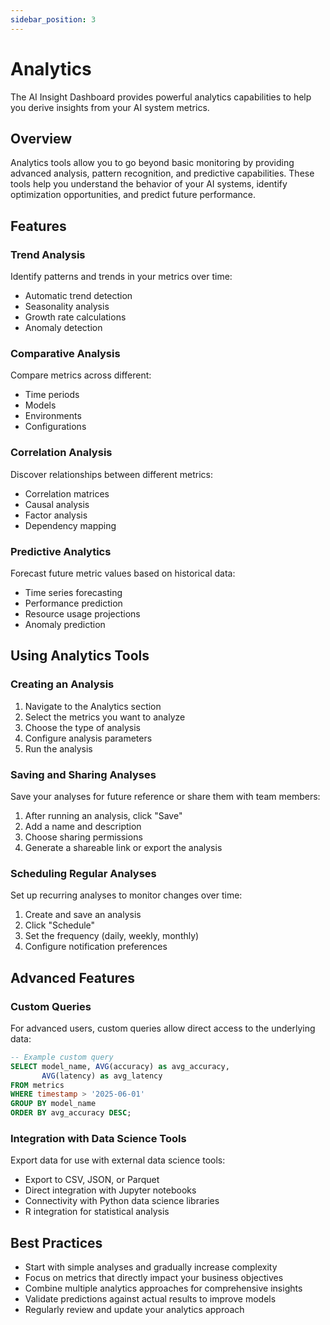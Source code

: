 ```yaml
---
sidebar_position: 3
---
```


# Analytics

The AI Insight Dashboard provides powerful analytics capabilities to help you derive insights from your AI system metrics.

## Overview

Analytics tools allow you to go beyond basic monitoring by providing advanced analysis, pattern recognition, and predictive capabilities. These tools help you understand the behavior of your AI systems, identify optimization opportunities, and predict future performance.

## Features

### Trend Analysis

Identify patterns and trends in your metrics over time:

- Automatic trend detection
- Seasonality analysis
- Growth rate calculations
- Anomaly detection

### Comparative Analysis

Compare metrics across different:

- Time periods
- Models
- Environments
- Configurations

### Correlation Analysis

Discover relationships between different metrics:

- Correlation matrices
- Causal analysis
- Factor analysis
- Dependency mapping

### Predictive Analytics

Forecast future metric values based on historical data:

- Time series forecasting
- Performance prediction
- Resource usage projections
- Anomaly prediction

## Using Analytics Tools

### Creating an Analysis

1. Navigate to the Analytics section
2. Select the metrics you want to analyze
3. Choose the type of analysis
4. Configure analysis parameters
5. Run the analysis

### Saving and Sharing Analyses

Save your analyses for future reference or share them with team members:

1. After running an analysis, click "Save"
2. Add a name and description
3. Choose sharing permissions
4. Generate a shareable link or export the analysis

### Scheduling Regular Analyses

Set up recurring analyses to monitor changes over time:

1. Create and save an analysis
2. Click "Schedule"
3. Set the frequency (daily, weekly, monthly)
4. Configure notification preferences

## Advanced Features

### Custom Queries

For advanced users, custom queries allow direct access to the underlying data:

```sql
-- Example custom query
SELECT model_name, AVG(accuracy) as avg_accuracy, 
       AVG(latency) as avg_latency
FROM metrics
WHERE timestamp > '2025-06-01'
GROUP BY model_name
ORDER BY avg_accuracy DESC;
```

### Integration with Data Science Tools

Export data for use with external data science tools:

- Export to CSV, JSON, or Parquet
- Direct integration with Jupyter notebooks
- Connectivity with Python data science libraries
- R integration for statistical analysis

## Best Practices

- Start with simple analyses and gradually increase complexity
- Focus on metrics that directly impact your business objectives
- Combine multiple analytics approaches for comprehensive insights
- Validate predictions against actual results to improve models
- Regularly review and update your analytics approach
